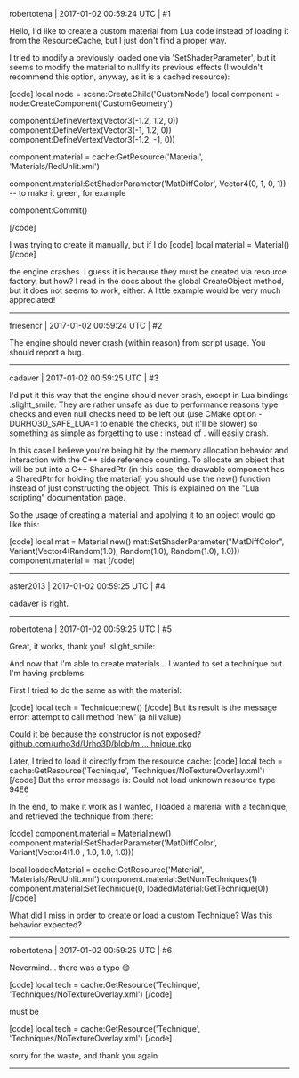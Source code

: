 robertotena | 2017-01-02 00:59:24 UTC | #1

Hello, I'd like to create a custom material from Lua code instead of loading it from the ResourceCache, but I just don't find a proper way.

I tried to modify a previously loaded one via 'SetShaderParameter', but it seems to modify the material to nullify its previous effects (I wouldn't recommend this option, anyway, as it is a cached resource):

[code]
local node = scene:CreateChild('CustomNode')
local component = node:CreateComponent('CustomGeometry')

component:DefineVertex(Vector3(-1.2, 1.2, 0))
component:DefineVertex(Vector3(-1, 1.2, 0))
component:DefineVertex(Vector3(-1.2, -1, 0))

component.material = cache:GetResource('Material', 'Materials/RedUnlit.xml')

component.material:SetShaderParameter('MatDiffColor', Vector4(0, 1, 0, 1)) -- to make it green, for example

component:Commit()

[/code]

I was trying to create it manually, but if I do 
[code]
local material = Material()
[/code]

the engine crashes. I guess it is because they must be created via resource factory, but how? I read in the docs about the global CreateObject method, but it does not seems to work, either. A little example would be very much appreciated!

-------------------------

friesencr | 2017-01-02 00:59:24 UTC | #2

The engine should never crash (within reason) from script usage.  You should report a bug.

-------------------------

cadaver | 2017-01-02 00:59:25 UTC | #3

I'd put it this way that the engine should never crash, except in Lua bindings :slight_smile: They are rather unsafe as due to performance reasons type checks and even null checks need to be left out (use CMake option -DURHO3D_SAFE_LUA=1 to enable the checks, but it'll be slower) so something as simple as forgetting to use : instead of . will easily crash.

In this case I believe you're being hit by the memory allocation behavior and interaction with the C++ side reference counting. To allocate an object that will be put into a C++ SharedPtr (in this case, the drawable component has a SharedPtr for holding the material) you should use the new() function instead of just constructing the object. This is explained on the "Lua scripting" documentation page.

So the usage of creating a material and applying it to an object would go like this:

[code]
        local mat = Material:new()
        mat:SetShaderParameter("MatDiffColor", Variant(Vector4(Random(1.0), Random(1.0), Random(1.0), 1.0)))
        component.material = mat
[/code]

-------------------------

aster2013 | 2017-01-02 00:59:25 UTC | #4

cadaver is right.

-------------------------

robertotena | 2017-01-02 00:59:25 UTC | #5

Great, it works, thank you! :slight_smile:

And now that I'm able to create materials... I wanted to set a technique but I'm having problems:

First I tried to do the same as with the material:

[code]
local tech = Technique:new()
[/code]
But its result is the message error:
attempt to call method 'new' (a nil value)

Could it be because the constructor is not exposed? [github.com/urho3d/Urho3D/blob/m ... hnique.pkg](https://github.com/urho3d/Urho3D/blob/master/Source/Engine/LuaScript/pkgs/Graphics/Technique.pkg)

Later, I tried to load it directly from the resource cache:
[code]
local tech = cache:GetResource('Techinque', 'Techniques/NoTextureOverlay.xml')
[/code]
But the error message is:
Could not load unknown resource type 94E6

In the end, to make it work as I wanted, I loaded a material with a technique, and retrieved the technique from there:

[code]
  component.material = Material:new()
  component.material:SetShaderParameter('MatDiffColor', Variant(Vector4(1.0 , 1.0, 1.0, 1.0)))

  local loadedMaterial = cache:GetResource('Material', 'Materials/RedUnlit.xml')
  component.material:SetNumTechniques(1)
  component.material:SetTechnique(0, loadedMaterial:GetTechnique(0))
[/code]

What did I miss in order to create or load a custom Technique? Was this behavior expected?

-------------------------

robertotena | 2017-01-02 00:59:25 UTC | #6

Nevermind... there was a typo  :blush: 

[code]
local tech = cache:GetResource('Techinque', 'Techniques/NoTextureOverlay.xml')
[/code]

must be

[code]
local tech = cache:GetResource('Technique', 'Techniques/NoTextureOverlay.xml')
[/code]

sorry for the waste, and thank you again

-------------------------

